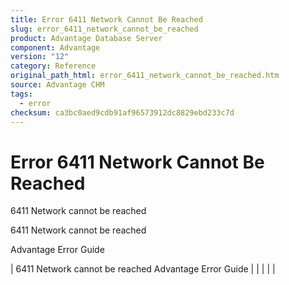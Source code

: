 ```yaml
---
title: Error 6411 Network Cannot Be Reached
slug: error_6411_network_cannot_be_reached
product: Advantage Database Server
component: Advantage
version: "12"
category: Reference
original_path_html: error_6411_network_cannot_be_reached.htm
source: Advantage CHM
tags:
  - error
checksum: ca3bc0aed9cdb91af96573912dc8829ebd233c7d
---
```


# Error 6411 Network Cannot Be Reached

6411 Network cannot be reached

6411 Network cannot be reached

Advantage Error Guide

| 6411 Network cannot be reached  Advantage Error Guide |  |  |  |  |
